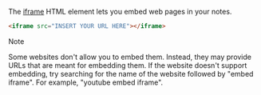 The [iframe](https://developer.mozilla.org/en-US/docs/Web/HTML/Element/iframe) HTML element lets you embed web pages in your notes.

```html
<iframe src="INSERT YOUR URL HERE"></iframe>
```

> [!NOTE]
> Some websites don't allow you to embed them. Instead, they may provide URLs that are meant for embedding them. If the website doesn't support embedding, try searching for the name of the website followed by "embed iframe". For example, "youtube embed iframe".


